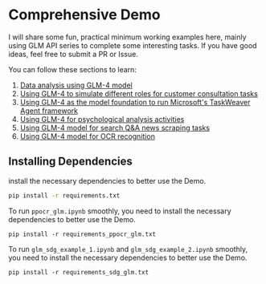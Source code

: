 # Comprehensive Demo

I will share some fun, practical minimum working examples here, mainly using GLM API series to complete some interesting
tasks. If you have good ideas, feel free to submit a PR or Issue.

You can follow these sections to learn:

1. [Data analysis using GLM-4 model](glm_csv_data_analysis.ipynb)
2. [Using GLM-4 to simulate different roles for customer consultation tasks](agent/glm_multi_role_division.ipynb)
3. [Using GLM-4 as the model foundation to run Microsoft's TaskWeaver Agent framework](agent/glm_taskweaver.ipynb)
4. [Using GLM-4 for psychological analysis activities](interpretationo_dreams%2FREADME.md)
5. [Using GLM-4 model for search Q&A news scraping tasks](glm_qa_search_api.ipynb)
6. [Using GLM-4 model for OCR recognition](ppocr_glm.ipynb)

## Installing Dependencies

install the necessary dependencies to better use the Demo. 

```bash
pip install -r requirements.txt
```

To run `ppocr_glm.ipynb` smoothly, you need to install the necessary dependencies to better use the Demo. 

```shell
pip install -r requirements_ppocr_glm.txt
```

To run `glm_sdg_example_1.ipynb` and `glm_sdg_example_2.ipynb` smoothly, 
you need to install the necessary dependencies to better use the Demo. 

```shell
pip install -r requirements_sdg_glm.txt
```